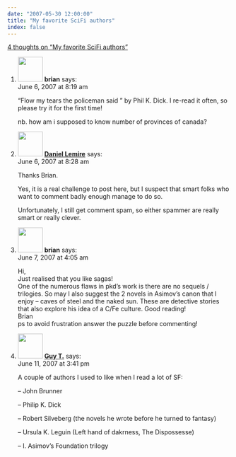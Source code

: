 ```yaml
---
date: "2007-05-30 12:00:00"
title: "My favorite SciFi authors"
index: false
---
```


[4 thoughts on &ldquo;My favorite SciFi authors&rdquo;](/lemire/blog/2007/05-30-my-favorite-scifi-authors)

<ol class="comment-list">
<li id="comment-49330" class="comment even thread-even depth-1">
<div class="comment-author vcard">
<img alt src="https://secure.gravatar.com/avatar/931a2dac25b0b4be354d29ec9910c4cb?s=56&#038;d=mm&#038;r=g" srcset="https://secure.gravatar.com/avatar/931a2dac25b0b4be354d29ec9910c4cb?s=112&#038;d=mm&#038;r=g 2x" class="avatar avatar-56 photo" height="56" width="56" decoding="async" /> <b class="fn">brian</b> <span class="says">says:</span> </div>
<div class="comment-metadata"><time datetime="2007-06-06T08:19:36+00:00">June 6, 2007 at 8:19 am</time></a> </div>
<div class="comment-content">
<p>&ldquo;Flow my tears the policeman said &rdquo; by Phil K. Dick. I re-read it often, so please try it for the first time!</p>
<p>nb. how am i supposed to know number of provinces of canada?</p>
</div>
</li>
<li id="comment-49331" class="comment odd alt thread-odd thread-alt depth-1">
<div class="comment-author vcard">
<img alt src="https://secure.gravatar.com/avatar/6518c23aacab4c42dd2c5b9b57b79fb5?s=56&#038;d=mm&#038;r=g" srcset="https://secure.gravatar.com/avatar/6518c23aacab4c42dd2c5b9b57b79fb5?s=112&#038;d=mm&#038;r=g 2x" class="avatar avatar-56 photo" height="56" width="56" decoding="async" /> <b class="fn"><a href="https://lemire.me/blog/" class="url" rel="ugc">Daniel Lemire</a></b> <span class="says">says:</span> </div>
<div class="comment-metadata"><time datetime="2007-06-06T08:28:17+00:00">June 6, 2007 at 8:28 am</time></a> </div>
<div class="comment-content">
<p>Thanks Brian.</p>
<p>Yes, it is a real challenge to post here, but I suspect that smart folks who want to comment badly enough manage to do so.</p>
<p>Unfortunately, I still get comment spam, so either spammer are really smart or really clever.</p>
</div>
</li>
<li id="comment-49332" class="comment even thread-even depth-1">
<div class="comment-author vcard">
<img alt src="https://secure.gravatar.com/avatar/931a2dac25b0b4be354d29ec9910c4cb?s=56&#038;d=mm&#038;r=g" srcset="https://secure.gravatar.com/avatar/931a2dac25b0b4be354d29ec9910c4cb?s=112&#038;d=mm&#038;r=g 2x" class="avatar avatar-56 photo" height="56" width="56" loading="lazy" decoding="async" /> <b class="fn">brian</b> <span class="says">says:</span> </div>
<div class="comment-metadata"><time datetime="2007-06-07T04:05:27+00:00">June 7, 2007 at 4:05 am</time></a> </div>
<div class="comment-content">
<p>Hi,<br/>
Just realised that you like sagas!<br/>
One of the numerous flaws in pkd&rsquo;s work is there are no sequels / trilogies. So may I also suggest the 2 novels in Asimov&rsquo;s canon that I enjoy &#8211; caves of steel and the naked sun. These are detective stories that also explore his idea of a C/Fe culture. Good reading!<br/>
Brian<br/>
ps to avoid frustration answer the puzzle before commenting!</p>
</div>
</li>
<li id="comment-49337" class="comment odd alt thread-odd thread-alt depth-1">
<div class="comment-author vcard">
<img alt src="https://secure.gravatar.com/avatar/bc88fbddf0c18989f5444d3b70ffd402?s=56&#038;d=mm&#038;r=g" srcset="https://secure.gravatar.com/avatar/bc88fbddf0c18989f5444d3b70ffd402?s=112&#038;d=mm&#038;r=g 2x" class="avatar avatar-56 photo" height="56" width="56" loading="lazy" decoding="async" /> <b class="fn"><a href="http://accueil.labunix.uqam.ca/~tremblay/" class="url" rel="ugc external nofollow">Guy T.</a></b> <span class="says">says:</span> </div>
<div class="comment-metadata"><time datetime="2007-06-11T15:41:44+00:00">June 11, 2007 at 3:41 pm</time></a> </div>
<div class="comment-content">
<p>A couple of authors I used to like when I read a lot of SF:</p>
<p>&#8211; John Brunner</p>
<p>&#8211; Philip K. Dick</p>
<p>&#8211; Robert Silveberg (the novels he wrote before he turned to fantasy)</p>
<p>&#8211; Ursula K. Leguin (Left hand of dakrness, The Dispossesse)</p>
<p>&#8211; I. Asimov&rsquo;s Foundation trilogy</p>
</div>
</li>
</ol>
